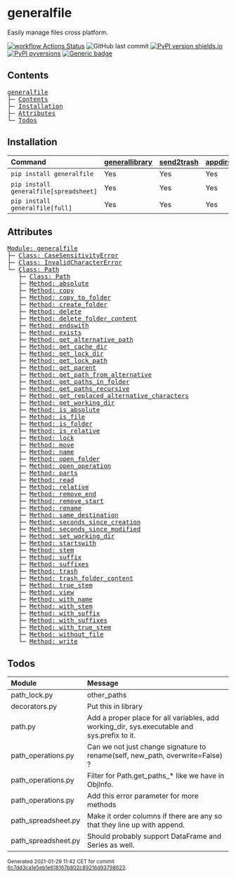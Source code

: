 # generalfile
Easily manage files cross platform.

[![workflow Actions Status](https://github.com/ManderaGeneral/generalfile/workflows/workflow/badge.svg)](https://github.com/ManderaGeneral/generalfile/actions)
![GitHub last commit](https://img.shields.io/github/last-commit/ManderaGeneral/generalfile)
[![PyPI version shields.io](https://img.shields.io/pypi/v/generalfile.svg)](https://pypi.org/project/generalfile/)
[![PyPI pyversions](https://img.shields.io/pypi/pyversions/generalfile.svg)](https://pypi.python.org/pypi/generalfile/)
[![Generic badge](https://img.shields.io/badge/platforms-windows%20%7C%20ubuntu-blue.svg)](https://shields.io/)

## Contents
<pre>
<a href='#generalfile'>generalfile</a>
├─ <a href='#Contents'>Contents</a>
├─ <a href='#Installation'>Installation</a>
├─ <a href='#Attributes'>Attributes</a>
└─ <a href='#Todos'>Todos</a>
</pre>

## Installation
| Command                                | <a href='https://pypi.org/project/generallibrary'>generallibrary</a>   | <a href='https://pypi.org/project/send2trash'>send2trash</a>   | <a href='https://pypi.org/project/appdirs'>appdirs</a>   | <a href='https://pypi.org/project/pandas'>pandas</a>   |
|:---------------------------------------|:-----------------------------------------------------------------------|:---------------------------------------------------------------|:---------------------------------------------------------|:-------------------------------------------------------|
| `pip install generalfile`              | Yes                                                                    | Yes                                                            | Yes                                                      | -                                                      |
| `pip install generalfile[spreadsheet]` | Yes                                                                    | Yes                                                            | Yes                                                      | Yes                                                    |
| `pip install generalfile[full]`        | Yes                                                                    | Yes                                                            | Yes                                                      | Yes                                                    |

## Attributes
<pre>
<a href='https://github.com/ManderaGeneral/generalfile/blob/6c7dd3ca1e5eb1e618167b802c89216d93798623/generalfile/__init__.py#L1'>Module: generalfile</a>
├─ <a href='https://github.com/ManderaGeneral/generalfile/blob/6c7dd3ca1e5eb1e618167b802c89216d93798623/generalfile/errors.py#L4'>Class: CaseSensitivityError</a>
├─ <a href='https://github.com/ManderaGeneral/generalfile/blob/6c7dd3ca1e5eb1e618167b802c89216d93798623/generalfile/errors.py#L5'>Class: InvalidCharacterError</a>
└─ <a href='https://github.com/ManderaGeneral/generalfile/blob/6c7dd3ca1e5eb1e618167b802c89216d93798623/generalfile/path.py#L16'>Class: Path</a>
   ├─ <a href='https://github.com/ManderaGeneral/generalfile/blob/6c7dd3ca1e5eb1e618167b802c89216d93798623/generalfile/path.py#L16'>Class: Path</a>
   ├─ <a href='https://github.com/ManderaGeneral/generalfile/blob/6c7dd3ca1e5eb1e618167b802c89216d93798623/generalfile/path_strings.py#L56'>Method: absolute</a>
   ├─ <a href='https://github.com/ManderaGeneral/generalfile/blob/6c7dd3ca1e5eb1e618167b802c89216d93798623/generalfile/path_operations.py#L11'>Method: copy</a>
   ├─ <a href='https://github.com/ManderaGeneral/generalfile/blob/6c7dd3ca1e5eb1e618167b802c89216d93798623/generalfile/path_operations.py#L211'>Method: copy_to_folder</a>
   ├─ <a href='https://github.com/ManderaGeneral/generalfile/blob/6c7dd3ca1e5eb1e618167b802c89216d93798623/generalfile/path_operations.py#L312'>Method: create_folder</a>
   ├─ <a href='https://github.com/ManderaGeneral/generalfile/blob/6c7dd3ca1e5eb1e618167b802c89216d93798623/generalfile/path_operations.py#L35'>Method: delete</a>
   ├─ <a href='https://github.com/ManderaGeneral/generalfile/blob/6c7dd3ca1e5eb1e618167b802c89216d93798623/generalfile/path_operations.py#L35'>Method: delete_folder_content</a>
   ├─ <a href='https://github.com/ManderaGeneral/generalfile/blob/6c7dd3ca1e5eb1e618167b802c89216d93798623/generalfile/path_strings.py#L99'>Method: endswith</a>
   ├─ <a href='https://github.com/ManderaGeneral/generalfile/blob/6c7dd3ca1e5eb1e618167b802c89216d93798623/generalfile/path_operations.py#L239'>Method: exists</a>
   ├─ <a href='https://github.com/ManderaGeneral/generalfile/blob/6c7dd3ca1e5eb1e618167b802c89216d93798623/generalfile/path_strings.py#L29'>Method: get_alternative_path</a>
   ├─ <a href='https://github.com/ManderaGeneral/generalfile/blob/6c7dd3ca1e5eb1e618167b802c89216d93798623/generalfile/path_operations.py#L329'>Method: get_cache_dir</a>
   ├─ <a href='https://github.com/ManderaGeneral/generalfile/blob/6c7dd3ca1e5eb1e618167b802c89216d93798623/generalfile/path_operations.py#L337'>Method: get_lock_dir</a>
   ├─ <a href='https://github.com/ManderaGeneral/generalfile/blob/6c7dd3ca1e5eb1e618167b802c89216d93798623/generalfile/path_strings.py#L39'>Method: get_lock_path</a>
   ├─ <a href='https://github.com/ManderaGeneral/generalfile/blob/6c7dd3ca1e5eb1e618167b802c89216d93798623/generalfile/path.py#L33'>Method: get_parent</a>
   ├─ <a href='https://github.com/ManderaGeneral/generalfile/blob/6c7dd3ca1e5eb1e618167b802c89216d93798623/generalfile/path_strings.py#L45'>Method: get_path_from_alternative</a>
   ├─ <a href='https://github.com/ManderaGeneral/generalfile/blob/6c7dd3ca1e5eb1e618167b802c89216d93798623/generalfile/path_operations.py#L11'>Method: get_paths_in_folder</a>
   ├─ <a href='https://github.com/ManderaGeneral/generalfile/blob/6c7dd3ca1e5eb1e618167b802c89216d93798623/generalfile/path_operations.py#L11'>Method: get_paths_recursive</a>
   ├─ <a href='https://github.com/ManderaGeneral/generalfile/blob/6c7dd3ca1e5eb1e618167b802c89216d93798623/generalfile/path_strings.py#L19'>Method: get_replaced_alternative_characters</a>
   ├─ <a href='https://github.com/ManderaGeneral/generalfile/blob/6c7dd3ca1e5eb1e618167b802c89216d93798623/generalfile/path_operations.py#L345'>Method: get_working_dir</a>
   ├─ <a href='https://github.com/ManderaGeneral/generalfile/blob/6c7dd3ca1e5eb1e618167b802c89216d93798623/generalfile/path_strings.py#L79'>Method: is_absolute</a>
   ├─ <a href='https://github.com/ManderaGeneral/generalfile/blob/6c7dd3ca1e5eb1e618167b802c89216d93798623/generalfile/path_operations.py#L227'>Method: is_file</a>
   ├─ <a href='https://github.com/ManderaGeneral/generalfile/blob/6c7dd3ca1e5eb1e618167b802c89216d93798623/generalfile/path_operations.py#L233'>Method: is_folder</a>
   ├─ <a href='https://github.com/ManderaGeneral/generalfile/blob/6c7dd3ca1e5eb1e618167b802c89216d93798623/generalfile/path_strings.py#L85'>Method: is_relative</a>
   ├─ <a href='https://github.com/ManderaGeneral/generalfile/blob/6c7dd3ca1e5eb1e618167b802c89216d93798623/generalfile/path_lock.py#L116'>Method: lock</a>
   ├─ <a href='https://github.com/ManderaGeneral/generalfile/blob/6c7dd3ca1e5eb1e618167b802c89216d93798623/generalfile/path_operations.py#L219'>Method: move</a>
   ├─ <a href='https://github.com/ManderaGeneral/generalfile/blob/6c7dd3ca1e5eb1e618167b802c89216d93798623/generalfile/path_strings.py#L153'>Method: name</a>
   ├─ <a href='https://github.com/ManderaGeneral/generalfile/blob/6c7dd3ca1e5eb1e618167b802c89216d93798623/generalfile/path_operations.py#L322'>Method: open_folder</a>
   ├─ <a href='https://github.com/ManderaGeneral/generalfile/blob/6c7dd3ca1e5eb1e618167b802c89216d93798623/generalfile/path_operations.py#L94'>Method: open_operation</a>
   ├─ <a href='https://github.com/ManderaGeneral/generalfile/blob/6c7dd3ca1e5eb1e618167b802c89216d93798623/generalfile/path_strings.py#L147'>Method: parts</a>
   ├─ <a href='https://github.com/ManderaGeneral/generalfile/blob/6c7dd3ca1e5eb1e618167b802c89216d93798623/generalfile/path_operations.py#L120'>Method: read</a>
   ├─ <a href='https://github.com/ManderaGeneral/generalfile/blob/6c7dd3ca1e5eb1e618167b802c89216d93798623/generalfile/path_strings.py#L67'>Method: relative</a>
   ├─ <a href='https://github.com/ManderaGeneral/generalfile/blob/6c7dd3ca1e5eb1e618167b802c89216d93798623/generalfile/path_strings.py#L123'>Method: remove_end</a>
   ├─ <a href='https://github.com/ManderaGeneral/generalfile/blob/6c7dd3ca1e5eb1e618167b802c89216d93798623/generalfile/path_strings.py#L107'>Method: remove_start</a>
   ├─ <a href='https://github.com/ManderaGeneral/generalfile/blob/6c7dd3ca1e5eb1e618167b802c89216d93798623/generalfile/path_operations.py#L11'>Method: rename</a>
   ├─ <a href='https://github.com/ManderaGeneral/generalfile/blob/6c7dd3ca1e5eb1e618167b802c89216d93798623/generalfile/path_strings.py#L139'>Method: same_destination</a>
   ├─ <a href='https://github.com/ManderaGeneral/generalfile/blob/6c7dd3ca1e5eb1e618167b802c89216d93798623/generalfile/path_operations.py#L11'>Method: seconds_since_creation</a>
   ├─ <a href='https://github.com/ManderaGeneral/generalfile/blob/6c7dd3ca1e5eb1e618167b802c89216d93798623/generalfile/path_operations.py#L11'>Method: seconds_since_modified</a>
   ├─ <a href='https://github.com/ManderaGeneral/generalfile/blob/6c7dd3ca1e5eb1e618167b802c89216d93798623/generalfile/path_operations.py#L365'>Method: set_working_dir</a>
   ├─ <a href='https://github.com/ManderaGeneral/generalfile/blob/6c7dd3ca1e5eb1e618167b802c89216d93798623/generalfile/path_strings.py#L91'>Method: startswith</a>
   ├─ <a href='https://github.com/ManderaGeneral/generalfile/blob/6c7dd3ca1e5eb1e618167b802c89216d93798623/generalfile/path_strings.py#L167'>Method: stem</a>
   ├─ <a href='https://github.com/ManderaGeneral/generalfile/blob/6c7dd3ca1e5eb1e618167b802c89216d93798623/generalfile/path_strings.py#L195'>Method: suffix</a>
   ├─ <a href='https://github.com/ManderaGeneral/generalfile/blob/6c7dd3ca1e5eb1e618167b802c89216d93798623/generalfile/path_strings.py#L234'>Method: suffixes</a>
   ├─ <a href='https://github.com/ManderaGeneral/generalfile/blob/6c7dd3ca1e5eb1e618167b802c89216d93798623/generalfile/path_operations.py#L35'>Method: trash</a>
   ├─ <a href='https://github.com/ManderaGeneral/generalfile/blob/6c7dd3ca1e5eb1e618167b802c89216d93798623/generalfile/path_operations.py#L35'>Method: trash_folder_content</a>
   ├─ <a href='https://github.com/ManderaGeneral/generalfile/blob/6c7dd3ca1e5eb1e618167b802c89216d93798623/generalfile/path_strings.py#L181'>Method: true_stem</a>
   ├─ <a href='https://github.com/ManderaGeneral/generalfile/blob/6c7dd3ca1e5eb1e618167b802c89216d93798623/generalfile/path.py#L109'>Method: view</a>
   ├─ <a href='https://github.com/ManderaGeneral/generalfile/blob/6c7dd3ca1e5eb1e618167b802c89216d93798623/generalfile/path_strings.py#L159'>Method: with_name</a>
   ├─ <a href='https://github.com/ManderaGeneral/generalfile/blob/6c7dd3ca1e5eb1e618167b802c89216d93798623/generalfile/path_strings.py#L173'>Method: with_stem</a>
   ├─ <a href='https://github.com/ManderaGeneral/generalfile/blob/6c7dd3ca1e5eb1e618167b802c89216d93798623/generalfile/path_strings.py#L201'>Method: with_suffix</a>
   ├─ <a href='https://github.com/ManderaGeneral/generalfile/blob/6c7dd3ca1e5eb1e618167b802c89216d93798623/generalfile/path_strings.py#L240'>Method: with_suffixes</a>
   ├─ <a href='https://github.com/ManderaGeneral/generalfile/blob/6c7dd3ca1e5eb1e618167b802c89216d93798623/generalfile/path_strings.py#L187'>Method: with_true_stem</a>
   ├─ <a href='https://github.com/ManderaGeneral/generalfile/blob/6c7dd3ca1e5eb1e618167b802c89216d93798623/generalfile/path_operations.py#L259'>Method: without_file</a>
   └─ <a href='https://github.com/ManderaGeneral/generalfile/blob/6c7dd3ca1e5eb1e618167b802c89216d93798623/generalfile/path_operations.py#L108'>Method: write</a>
</pre>

## Todos
| Module              | Message                                                                                     |
|:--------------------|:--------------------------------------------------------------------------------------------|
| path\_lock.py        | other\_paths                                                                                 |
| decorators.py       | Put this in library                                                                         |
| path.py             | Add a proper place for all variables, add working\_dir, sys.executable and sys.prefix to it. |
| path\_operations.py  | Can we not just change signature to rename(self, new\_path, overwrite=False) ?               |
| path\_operations.py  | Filter for Path.get\_paths\_* like we have in ObjInfo.                                        |
| path\_operations.py  | Add this error parameter for more methods                                                   |
| path\_spreadsheet.py | Make it order columns if there are any so that they line up with append.                    |
| path\_spreadsheet.py | Should probably support DataFrame and Series as well.                                       |

<sup>
Generated 2021-01-29 11:42 CET for commit <a href='https://github.com/ManderaGeneral/generalfile/commit/6c7dd3ca1e5eb1e618167b802c89216d93798623'>6c7dd3ca1e5eb1e618167b802c89216d93798623</a>.
</sup>
